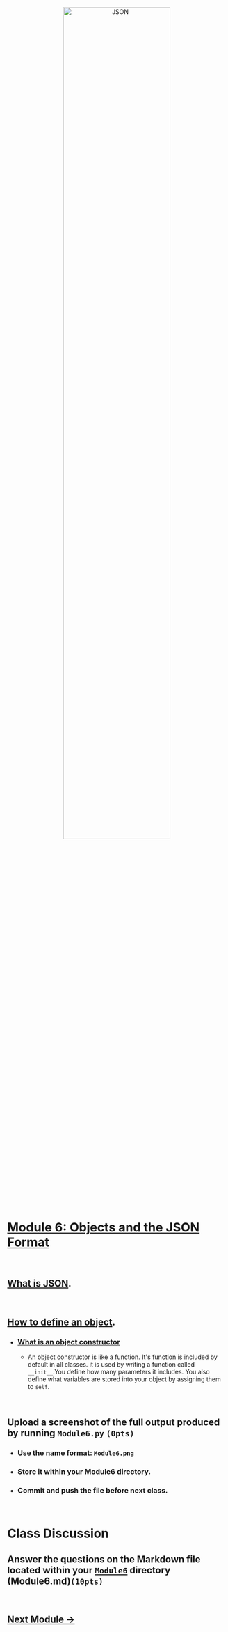 <div style="text-align:center">
        <img    src="https://www.nylas.com/wp-content/uploads/JSON_Blog_Hero.png"
                title="JSON" 
                width="70%" 
                height="70%" />
</div>
<br>

# [Module 6: Objects and the JSON Format](https://www.geeksforgeeks.org/convert-class-object-to-json-in-python)

<br>

## [What is JSON](https://www.w3schools.com/whatis/whatis_json.asp).

<br>

## [How to define an object](https://www.geeksforgeeks.org/convert-class-object-to-json-in-python/).
* ### [What is an object constructor](https://www.geeksforgeeks.org/constructors-in-python)
  * An object constructor is like a function. It's function is included by default in all classes. it is used by writing a function called `__init__`.You define how many parameters it includes. You also define what variables are stored into your object by assigning them to `self`.
<br>


## Upload a screenshot of the full output produced by running `Module6.py` `(0pts)`
* ### Use the name format: `Module6.png`
* ### Store it within your Module6 directory.
* ### Commit and push the file before next class.

<br>



# Class Discussion
## Answer the questions on the Markdown file located within your <u>`Module6`</u> directory (Module6.md)`(10pts)`
<!-- Welcome! These are your questions. -->
<!-- Answer using full sentences to receive all points. -->
<!-- 

What does JSON Stand for?

 - Answer: JavaScript Object Notation

Why are JSON formats important?

 - Answer: It is an easy to access way to store information in an organized matter.

Create an example of a JSON object with at least 4 values. It may represent anything but it must be original.

 - Answer: 
   worldleader = {
       "name" : "JoeBiden",
       "country" : "UnitedStates",
       "position" : "president",
       "age" : "78",
       "gender" : "male",
       "favoritefood" : "icecream"
}

What is the difference between serialization and deserialization?

 - Answer: Serialization is when an object is converted into a stream of bytes in order to store the object or to transmit it to memory or somewhere else like a file or database. Deserialization does the inverse, since it uses the byte stream to recreate the object in memory. 

Research data persistance. What did you find?

 - Answer: I found that persistent data is not accessed very frequently and is recoverable if there ever was a power interruption. Examples include ROM, flash memory, and ferroelectric RAM. 

Type down any class notes below this sentence:



Lackluster responses may result in point deductions.
-->

<br>

## [Next Module ->](/../../tree/main/Modules/Module7/Module7.md)
